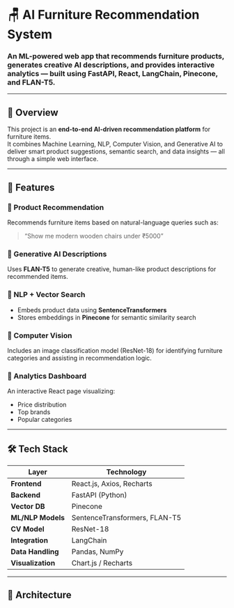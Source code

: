 # 🪑 AI Furniture Recommendation System

### An ML-powered web app that recommends furniture products, generates creative AI descriptions, and provides interactive analytics — built using **FastAPI**, **React**, **LangChain**, **Pinecone**, and **FLAN-T5**.

---

## 🌟 Overview

This project is an **end-to-end AI-driven recommendation platform** for furniture items.  
It combines Machine Learning, NLP, Computer Vision, and Generative AI to deliver smart product suggestions, semantic search, and data insights — all through a simple web interface.

---

## 🧩 Features

### 🔹 Product Recommendation
Recommends furniture items based on natural-language queries such as:
> “Show me modern wooden chairs under ₹5000”

### 🔹 Generative AI Descriptions
Uses **FLAN-T5** to generate creative, human-like product descriptions for recommended items.

### 🔹 NLP + Vector Search
- Embeds product data using **SentenceTransformers**
- Stores embeddings in **Pinecone** for semantic similarity search

### 🔹 Computer Vision
Includes an image classification model (ResNet-18) for identifying furniture categories and assisting in recommendation logic.

### 🔹 Analytics Dashboard
An interactive React page visualizing:
- Price distribution  
- Top brands  
- Popular categories  

---

## 🛠️ Tech Stack

| Layer | Technology |
|-------|-------------|
| **Frontend** | React.js, Axios, Recharts |
| **Backend** | FastAPI (Python) |
| **Vector DB** | Pinecone |
| **ML/NLP Models** | SentenceTransformers, FLAN-T5 |
| **CV Model** | ResNet-18 |
| **Integration** | LangChain |
| **Data Handling** | Pandas, NumPy |
| **Visualization** | Chart.js / Recharts |

---

## 🧠 Architecture

